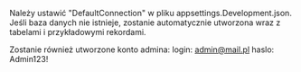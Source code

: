 Należy ustawić "DefaultConnection" w pliku appsettings.Development.json.
Jeśli baza danych nie istnieje,
zostanie automatycznie utworzona wraz z tabelami i przykładowymi rekordami.

Zostanie również utworzone konto admina:
login: admin@mail.pl
haslo: Admin123!
